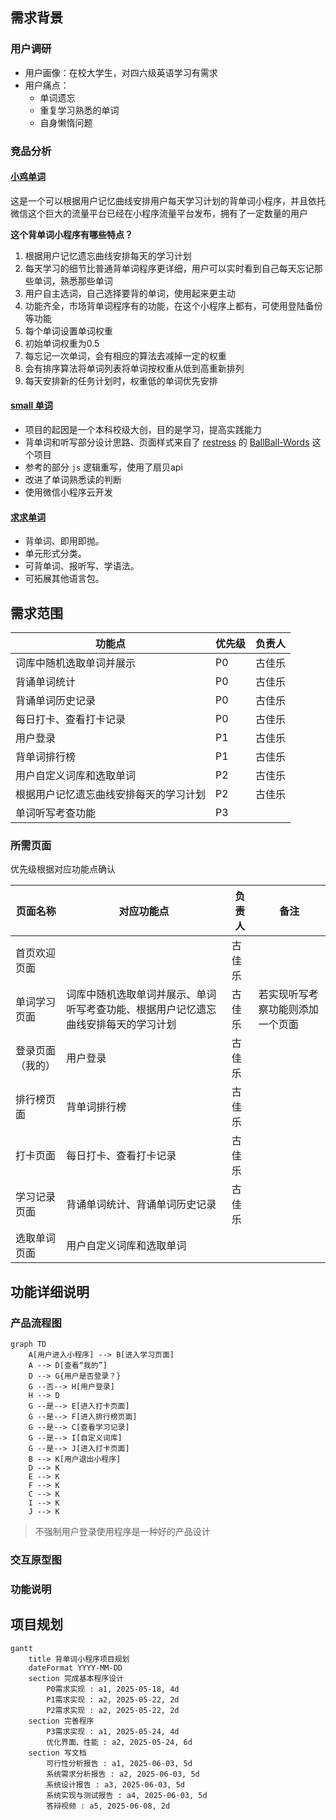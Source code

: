 ## 需求背景
### 用户调研
- 用户画像：在校大学生，对四六级英语学习有需求
- 用户痛点：
	- 单词遗忘
	- 重复学习熟悉的单词
	- 自身懒惰问题
### 竞品分析
####  [小鸡单词](https://github.com/flymysql/WeChat-applets)
这是一个可以根据用户记忆曲线安排用户每天学习计划的背单词小程序，并且依托微信这个巨大的流量平台已经在小程序流量平台发布，拥有了一定数量的用户

**这个背单词小程序有哪些特点？**
1. 根据用户记忆遗忘曲线安排每天的学习计划
2. 每天学习的细节比普通背单词程序更详细，用户可以实时看到自己每天忘记那些单词，熟悉那些单词
3. 用户自主选词，自己选择要背的单词，使用起来更主动
4. 功能齐全，市场背单词程序有的功能，在这个小程序上都有，可使用登陆备份等功能
5. 每个单词设置单词权重
6. 初始单词权重为0.5
7. 每忘记一次单词，会有相应的算法去减掉一定的权重
8. 会有排序算法将单词列表将单词按权重从低到高重新排列
9. 每天安排新的任务计划时，权重低的单词优先安排

#### [small 单词](https://github.com/zhanyeye/mini-word)
- 项目的起因是一个本科校级大创，目的是学习，提高实践能力
- 背单词和听写部分设计思路、页面样式来自了 [restress](https://github.com/restress) 的 [BallBall-Words](https://github.com/restress/BallBall-Words) 这个项目
- 参考的部分 `js` 逻辑重写，使用了扇贝api
- 改进了单词熟悉读的判断
- 使用微信小程序云开发

#### [求求单词](https://github.com/restress/BallBall-Words)
- 背单词、即用即抛。
- 单元形式分类。
- 可背单词、报听写、学语法。
- 可拓展其他语言包。

## 需求范围

| 功能点                 | 优先级 | 负责人 |
| ------------------- | --- | --- |
| 词库中随机选取单词并展示        | P0  | 古佳乐 |
| 背诵单词统计              | P0  | 古佳乐 |
| 背诵单词历史记录            | P0  | 古佳乐 |
| 每日打卡、查看打卡记录         | P0  | 古佳乐 |
| 用户登录                | P1  | 古佳乐 |
| 背单词排行榜              | P1  | 古佳乐 |
| 用户自定义词库和选取单词        | P2  | 古佳乐 |
| 根据用户记忆遗忘曲线安排每天的学习计划 | P2  | 古佳乐 |
| 单词听写考查功能            | P3  |     |
### 所需页面
优先级根据对应功能点确认

| 页面名称     | 对应功能点                                     | 负责人 | 备注               |
| -------- | ----------------------------------------- | --- | ---------------- |
| 首页欢迎页面   |                                           | 古佳乐 |                  |
| 单词学习页面   | 词库中随机选取单词并展示、单词听写考查功能、根据用户记忆遗忘曲线安排每天的学习计划 | 古佳乐 | 若实现听写考察功能则添加一个页面 |
| 登录页面（我的） | 用户登录                                      | 古佳乐 |                  |
| 排行榜页面    | 背单词排行榜                                    | 古佳乐 |                  |
| 打卡页面     | 每日打卡、查看打卡记录                               | 古佳乐 |                  |
| 学习记录页面   | 背诵单词统计、背诵单词历史记录                           | 古佳乐 |                  |
| 选取单词页面   | 用户自定义词库和选取单词                              |     |                  |

## 功能详细说明
### 产品流程图
```mermaid
graph TD
	A[用户进入小程序] --> B[进入学习页面]
	A --> D[查看“我的”]
	D --> G{用户是否登录？}
	G --否--> H[用户登录]
	H --> D
	G --是--> E[进入打卡页面]
	G --是--> F[进入排行榜页面]
	G --是--> C[查看学习记录]
	G --是--> I[自定义词库]
	G --是--> J[进入打卡页面]
	B --> K[用户退出小程序]
	D --> K
	E --> K
	F --> K
	C --> K
	I --> K
	J --> K
```
> 不强制用户登录使用程序是一种好的产品设计
### 交互原型图

### 功能说明

## 项目规划
```mermaid
gantt
	title 背单词小程序项目规划
	dateFormat YYYY-MM-DD
	section 完成基本程序设计
		P0需求实现 : a1, 2025-05-18, 4d
		P1需求实现 : a2, 2025-05-22, 2d
		P2需求实现 : a2, 2025-05-22, 2d
	section 完善程序
		P3需求实现 : a1, 2025-05-24, 4d
		优化界面、性能 : a2, 2025-05-24, 6d
	section 写文档
		可行性分析报告 : a1, 2025-06-03, 5d
		系统需求分析报告 : a2, 2025-06-03, 5d
		系统设计报告 : a3, 2025-06-03, 5d
		系统实现与测试报告 : a4, 2025-06-03, 5d
		答辩视频 : a5, 2025-06-08, 2d
```